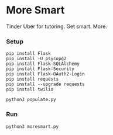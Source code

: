 # More Smart
Tinder Uber for tutoring. Get smart. More.


### Setup

	pip install Flask
	pip install -U psycopg2
	pip install Flask-SQLAlchemy
	pip install Flask-Security
	pip install Flask-OAuth2-Login
	pip install requests
	pip install --upgrade requests
	pip install twilio
	
	python3 populate.py
	
### Run

	python3 moresmart.py
